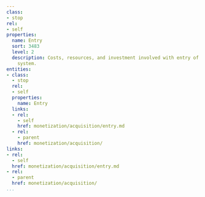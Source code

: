 ```yaml
---
class:
- stop
rel:
- self
properties:
  name: Entry
  sort: 3483
  level: 2
  description: Costs, resources, and investment involved with entry of data into a
    system.
entities:
- class:
  - stop
  rel:
  - self
  properties:
    name: Entry
  links:
  - rel:
    - self
    href: monetization/acquisition/entry.md
  - rel:
    - parent
    href: monetization/acquisition/
links:
- rel:
  - self
  href: monetization/acquisition/entry.md
- rel:
  - parent
  href: monetization/acquisition/
...
```


